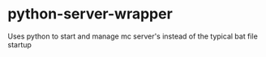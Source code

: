 # python-server-wrapper
Uses python to start and manage mc server's instead of the typical bat file startup
